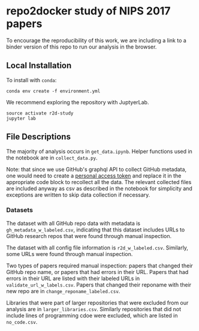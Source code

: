 # repo2docker study of NIPS 2017 papers 

To encourage the reproducibility of this work, we are including a link to a binder version of this repo to run our analysis in the browser.

## Local Installation 

To install with `conda`:

```
conda env create -f environment.yml
```

We recommend exploring the repository with JuptyerLab.

```
source activate r2d-study
jupyter lab
```

## File Descriptions

The majority of analysis occurs in `get_data.ipynb`.  Helper functions used in the notebook are in `collect_data.py`.  

Note: that since we use GitHub's graphql API to collect GitHub metadata, one would need to create a [personal access token](https://help.github.com/articles/creating-a-personal-access-token-for-the-command-line/) and replace it in the appropriate code block to recollect all the data.  The relevant collected files are included anyway as csv as described in the notebook for simplicity and exceptions are written to skip data collection if necessary.

### Datasets

The dataset with all GitHub repo data with metadata is `gh_metadata_w_labeled.csv`, indicating that this dataset includes URLs to GitHub research repos that were found through manual inspection.

The dataset with all config file information is `r2d_w_labeled.csv`.  Similarly, some URLs were found through manual inspection.

Two types of papers required manual inspection: papers that changed their GitHub repo name, or papers that had errors in their URL.  Papers that had errors in their URL are listed with their labeled URLs in `validate_url_w_labels.csv`. Papers that changed their reponame with their new repo are in `change_reponame_labeled.csv`.

Libraries that were part of larger repositories that were excluded from our analysis are in `larger_libraries.csv`. Similarly repositories that did not include lines of programming cdoe were excluded, which are listed in `no_code.csv`.
